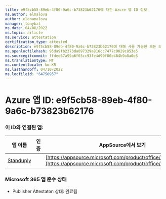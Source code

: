 ```yaml
---
title: e9f5cb58-89eb-4f80-9a6c-b73823b62176에 대한 Azure 앱 ID 정보
ms.author: elmalova
author: elenamalova
manager: tonybal
ms.date: 04/08/2022
ms.topic: article
ms.service: attestation
certification_type: attested
description: e9f5cb58-89eb-4f80-9a6c-b73823b62176에 대해 사용 가능한 모든 보안 및 규정 준수 정보입니다.
ms.openlocfilehash: 95da9fb2373da097329a816cc7477c9029c853e5
ms.sourcegitcommit: ffdee67a99a6f03cc93fe4d99f00e484b9a8a0e5
ms.translationtype: MT
ms.contentlocale: ko-KR
ms.lasthandoff: 04/10/2022
ms.locfileid: "64750957"
---
```

# <a name="azure-app-id-e9f5cb58-89eb-4f80-9a6c-b73823b62176"></a>Azure 앱 ID: e9f5cb58-89eb-4f80-9a6c-b73823b62176


### <a name="apps-associated-with-this-id"></a>이 ID와 연결된 앱:
| **앱 이름** | **인증** | **AppSource에서 보기** |
|--------------|---------------|-----------------------|
| [Standuply](../forward/WA200003001.md) |  | [https://appsource.microsoft.com/product/office/WA200003001](https://appsource.microsoft.com/product/office/WA200003001) |

### <a name="microsoft-365-app-compliance-status"></a>Microsoft 365 앱 준수 상태
- Publisher Attestaton 상태: 완료됨
